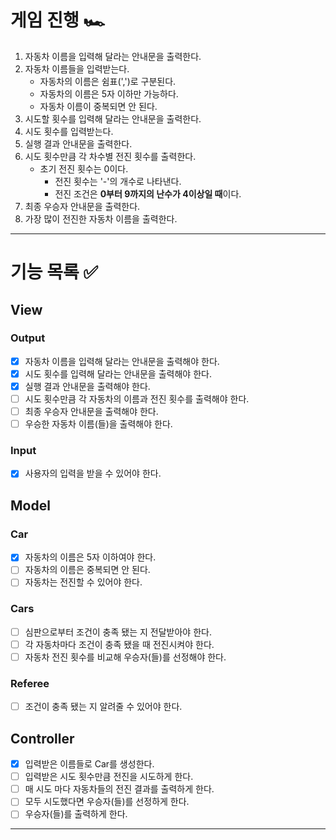 # 게임 진행 🏎️
1. 자동차 이름을 입력해 달라는 안내문을 출력한다.
2. 자동차 이름들을 입력받는다.
   - 자동차의 이름은 쉼표(',')로 구분된다.
   - 자동차의 이름은 5자 이하만 가능하다.
   - 자동차 이름이 중복되면 안 된다.
3. 시도할 횟수를 입력해 달라는 안내문을 출력한다.
4. 시도 횟수를 입력받는다.
5. 실행 결과 안내문을 출력한다.
6. 시도 횟수만큼 각 차수별 전진 횟수를 출력한다.
   - 초기 전진 횟수는 0이다.
     - 전진 횟수는 '-'의 개수로 나타낸다.
     - 전진 조건은 **0부터 9까지의 난수가 4이상일 때**이다.
7. 최종 우승자 안내문을 출력한다.
8. 가장 많이 전진한 자동차 이름을 출력한다.

---
# 기능 목록 ✅
## View
### Output
- [X] 자동차 이름을 입력해 달라는 안내문을 출력해야 한다.
- [X] 시도 횟수를 입력해 달라는 안내문을 출력해야 한다.
- [X] 실행 결과 안내문을 출력해야 한다.
- [ ] 시도 횟수만큼 각 자동차의 이름과 전진 횟수를 출력해야 한다.
- [ ] 최종 우승자 안내문을 출력해야 한다.
- [ ] 우승한 자동차 이름(들)을 출력해야 한다.
### Input
- [X] 사용자의 입력을 받을 수 있어야 한다.

## Model
### Car
- [X] 자동차의 이름은 5자 이하여야 한다.
- [ ] 자동차의 이름은 중복되면 안 된다.
- [ ] 자동차는 전진할 수 있어야 한다.
### Cars
- [ ] 심판으로부터 조건이 충족 됐는 지 전달받아야 한다.
- [ ] 각 자동차마다 조건이 충족 됐을 때 전진시켜야 한다.
- [ ] 자동차 전진 횟수를 비교해 우승자(들)를 선정해야 한다.

### Referee
- [ ] 조건이 충족 됐는 지 알려줄 수 있어야 한다.

## Controller
- [X] 입력받은 이름들로 Car를 생성한다.
- [ ] 입력받은 시도 횟수만큼 전진을 시도하게 한다.
- [ ] 매 시도 마다 자동차들의 전진 결과를 출력하게 한다.
- [ ] 모두 시도했다면 우승자(들)를 선정하게 한다.
- [ ] 우승자(들)를 출력하게 한다.
---



